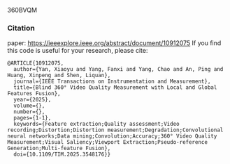 360BVQM

### Citation
paper: https://ieeexplore.ieee.org/abstract/document/10912075
If you find this code is useful for your research, please cite:
```
@ARTICLE{10912075,
  author={Yan, Xiaoyu and Yang, Fanxi and Yang, Chao and An, Ping and Huang, Xinpeng and Shen, Liquan},
  journal={IEEE Transactions on Instrumentation and Measurement}, 
  title={Blind 360° Video Quality Measurement with Local and Global Features Fusion}, 
  year={2025},
  volume={},
  number={},
  pages={1-1},
  keywords={Feature extraction;Quality assessment;Video recording;Distortion;Distortion measurement;Degradation;Convolutional neural networks;Data mining;Convolution;Accuracy;360° Video Quality Measurement;Visual Saliency;Viewport Extraction;Pseudo-reference Generation;Multi-feature Fusion},
  doi={10.1109/TIM.2025.3548176}}
```

